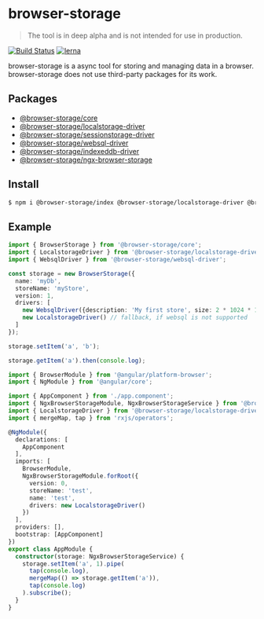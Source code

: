 # browser-storage

>The tool is in deep alpha and is not intended for use in production.

[![Build Status](https://travis-ci.org/browser-storage/browser-storage.svg?branch=master)](https://travis-ci.org/browser-storage/browser-storage)
[![lerna](https://img.shields.io/badge/maintained%20with-lerna-cc00ff.svg)](https://lernajs.io/)

browser-storage is a async tool for storing and managing data in a browser. browser-storage does not use third-party packages for its work.

## Packages

- [@browser-storage/core](https://github.com/browser-storage/browser-storage/tree/master/packages/core)
- [@browser-storage/localstorage-driver](https://github.com/browser-storage/browser-storage/tree/master/packages/localstorage-driver)
- [@browser-storage/sessionstorage-driver](https://github.com/browser-storage/browser-storage/tree/master/packages/sessionstorage-driver)
- [@browser-storage/websql-driver](https://github.com/browser-storage/browser-storage/tree/master/packages/websql-driver)
- [@browser-storage/indexeddb-driver](https://github.com/browser-storage/browser-storage/tree/master/packages/indexeddb-driver)
- [@browser-storage/ngx-browser-storage](https://github.com/browser-storage/ngx-browser-storage)

## Install

```sh
$ npm i @browser-storage/index @browser-storage/localstorage-driver @browser-storage/websql-driver

```

## Example

```typescript
import { BrowserStorage } from '@browser-storage/core';
import { LocalstorageDriver } from '@browser-storage/localstorage-driver';
import { WebsqlDriver } from '@browser-storage/websql-driver';

const storage = new BrowserStorage({
  name: 'myDb',
  storeName: 'myStore',
  version: 1,
  drivers: [
    new WebsqlDriver({description: 'My first store', size: 2 * 1024 * 1024}),
    new LocalstorageDriver() // fallback, if websql is not supported
  ]
});

storage.setItem('a', 'b');

storage.getItem('a').then(console.log);

```

```typescript
import { BrowserModule } from '@angular/platform-browser';
import { NgModule } from '@angular/core';

import { AppComponent } from './app.component';
import { NgxBrowserStorageModule, NgxBrowserStorageService } from '@browser-storage/ngx-browser-storage';
import { LocalstorageDriver } from '@browser-storage/localstorage-driver';
import { mergeMap, tap } from 'rxjs/operators';

@NgModule({
  declarations: [
    AppComponent
  ],
  imports: [
    BrowserModule,
    NgxBrowserStorageModule.forRoot({
      version: 0,
      storeName: 'test',
      name: 'test',
      drivers: new LocalstorageDriver()
    })
  ],
  providers: [],
  bootstrap: [AppComponent]
})
export class AppModule {
  constructor(storage: NgxBrowserStorageService) {
    storage.setItem('a', 1).pipe(
      tap(console.log),
      mergeMap(() => storage.getItem('a')),
      tap(console.log)
    ).subscribe();
  }
}

```
